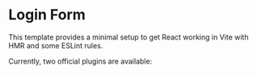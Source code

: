 # Login Form

This template provides a minimal setup to get React working in Vite with HMR and some ESLint rules.

Currently, two official plugins are available:

